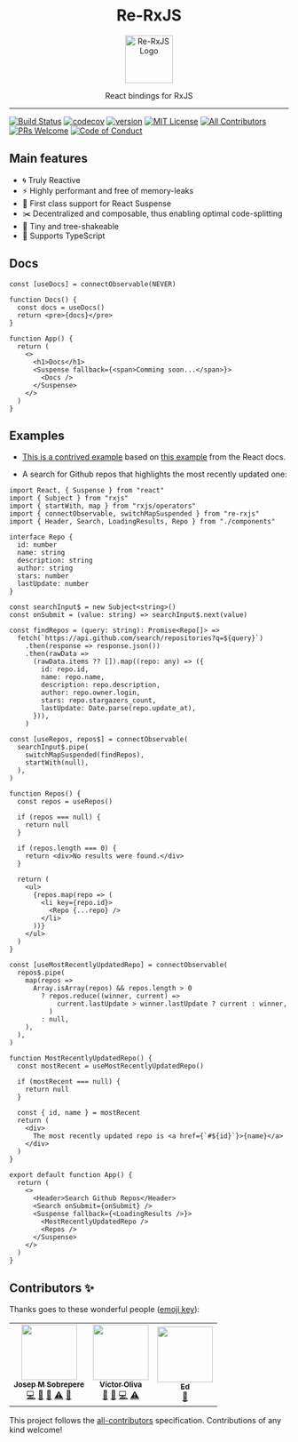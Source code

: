 <div align="center">
  <h1>Re-RxJS</h1>

<img
  height="86"
  width="86"
  alt="Re-RxJS Logo"
  src="https://raw.githubusercontent.com/re-rxjs/re-rxjs/main/assets/logo-128.png"
/>

<p>React bindings for RxJS</p>

</div>

<hr />

<!-- prettier-ignore-start -->
[![Build Status](https://img.shields.io/travis/re-rxjs/re-rxjs.svg?style=flat-square)](https://travis-ci.org/re-rxjs/re-rxjs)
[![codecov](https://img.shields.io/codecov/c/github/re-rxjs/re-rxjs.svg?style=flat-square)](https://codecov.io/gh/re-rxjs/re-rxjs)
[![version](https://img.shields.io/npm/v/re-rxjs.svg?style=flat-square)](https://www.npmjs.com/package/re-rxjs)
[![MIT License](https://img.shields.io/npm/l/re-rxjs.svg?style=flat-square)](https://github.com/re-rxjs/re-rxjs/blob/main/LICENSE.md)
[![All Contributors](https://img.shields.io/badge/all_contributors-3-orange.svg?style=flat-square)](#contributors-)
[![PRs Welcome](https://img.shields.io/badge/PRs-welcome-brightgreen.svg?style=flat-square)](http://makeapullrequest.com)
[![Code of Conduct](https://img.shields.io/badge/code%20of-conduct-ff69b4.svg?style=flat-square)](https://github.com/re-rxjs/re-rxjs/blob/main/CODE_OF_CONDUCT.md)
<!-- prettier-ignore-end -->

Main features
-------------
- :cyclone: Truly Reactive
- :zap: Highly performant and free of memory-leaks
- :twisted_rightwards_arrows: First class support for React Suspense
- :scissors: Decentralized and composable, thus enabling optimal code-splitting
- :microscope: Tiny and tree-shakeable
- :muscle: Supports TypeScript

## Docs
```tsx
const [useDocs] = connectObservable(NEVER)

function Docs() {
  const docs = useDocs()
  return <pre>{docs}</pre>
}

function App() {
  return (
    <>
      <h1>Docs</h1>
      <Suspense fallback={<span>Comming soon...</span>}>
        <Docs />
      </Suspense>
    </>
  )
}
```

## Examples
- [This is a contrived example](https://codesandbox.io/s/crazy-wood-vn7gg?file=/src/fakeApi.js) based on [this example](https://reactjs.org/docs/concurrent-mode-patterns.html#reviewing-the-changes) from the React docs.

- A search for Github repos that highlights the most recently updated one:

```tsx
import React, { Suspense } from "react"
import { Subject } from "rxjs"
import { startWith, map } from "rxjs/operators"
import { connectObservable, switchMapSuspended } from "re-rxjs"
import { Header, Search, LoadingResults, Repo } from "./components"

interface Repo {
  id: number
  name: string
  description: string
  author: string
  stars: number
  lastUpdate: number
}

const searchInput$ = new Subject<string>()
const onSubmit = (value: string) => searchInput$.next(value)

const findRepos = (query: string): Promise<Repo[]> =>
  fetch(`https://api.github.com/search/repositories?q=${query}`)
    .then(response => response.json())
    .then(rawData =>
      (rawData.items ?? []).map((repo: any) => ({
        id: repo.id,
        name: repo.name,
        description: repo.description,
        author: repo.owner.login,
        stars: repo.stargazers_count,
        lastUpdate: Date.parse(repo.update_at),
      })),
    )

const [useRepos, repos$] = connectObservable(
  searchInput$.pipe(
    switchMapSuspended(findRepos),
    startWith(null),
  ),
)

function Repos() {
  const repos = useRepos()

  if (repos === null) {
    return null
  }

  if (repos.length === 0) {
    return <div>No results were found.</div>
  }

  return (
    <ul>
      {repos.map(repo => (
        <li key={repo.id}>
          <Repo {...repo} />
        </li>
      ))}
    </ul>
  )
}

const [useMostRecentlyUpdatedRepo] = connectObservable(
  repos$.pipe(
    map(repos =>
      Array.isArray(repos) && repos.length > 0
        ? repos.reduce((winner, current) =>
            current.lastUpdate > winner.lastUpdate ? current : winner,
          )
        : null,
    ),
  ),
)

function MostRecentlyUpdatedRepo() {
  const mostRecent = useMostRecentlyUpdatedRepo()

  if (mostRecent === null) {
    return null
  }

  const { id, name } = mostRecent
  return (
    <div>
      The most recently updated repo is <a href={`#${id}`}>{name}</a>
    </div>
  )
}

export default function App() {
  return (
    <>
      <Header>Search Github Repos</Header>
      <Search onSubmit={onSubmit} />
      <Suspense fallback={<LoadingResults />}>
        <MostRecentlyUpdatedRepo />
        <Repos />
      </Suspense>
    </>
  )
}
```

## Contributors ✨

Thanks goes to these wonderful people ([emoji key](https://allcontributors.org/docs/en/emoji-key)):

<!-- ALL-CONTRIBUTORS-LIST:START - Do not remove or modify this section -->
<!-- prettier-ignore-start -->
<!-- markdownlint-disable -->
<table>
  <tr>
    <td align="center"><a href="https://github.com/josepot"><img src="https://avatars1.githubusercontent.com/u/8620144?v=4" width="100px;" alt=""/><br /><sub><b>Josep M Sobrepere</b></sub></a><br /><a href="https://github.com/re-rxjs/re-rxjs/commits?author=josepot" title="Code">💻</a> <a href="#ideas-josepot" title="Ideas, Planning, & Feedback">🤔</a> <a href="#maintenance-josepot" title="Maintenance">🚧</a> <a href="https://github.com/re-rxjs/re-rxjs/commits?author=josepot" title="Tests">⚠️</a> <a href="https://github.com/re-rxjs/re-rxjs/pulls?q=is%3Apr+reviewed-by%3Ajosepot" title="Reviewed Pull Requests">👀</a></td>
    <td align="center"><a href="https://github.com/voliva"><img src="https://avatars2.githubusercontent.com/u/5365487?v=4" width="100px;" alt=""/><br /><sub><b>Víctor Oliva</b></sub></a><br /><a href="#ideas-voliva" title="Ideas, Planning, & Feedback">🤔</a> <a href="https://github.com/re-rxjs/re-rxjs/pulls?q=is%3Apr+reviewed-by%3Avoliva" title="Reviewed Pull Requests">👀</a> <a href="https://github.com/re-rxjs/re-rxjs/commits?author=voliva" title="Code">💻</a> <a href="https://github.com/re-rxjs/re-rxjs/commits?author=voliva" title="Tests">⚠️</a></td>
    <td align="center"><a href="http://www.clayforthcarr.com"><img src="https://avatars3.githubusercontent.com/u/6012083?v=4" width="100px;" alt=""/><br /><sub><b>Ed</b></sub></a><br /><a href="#design-clayforthcarr" title="Design">🎨</a></td>
  </tr>
</table>

<!-- markdownlint-enable -->
<!-- prettier-ignore-end -->
<!-- ALL-CONTRIBUTORS-LIST:END -->

This project follows the [all-contributors](https://github.com/all-contributors/all-contributors) specification. Contributions of any kind welcome!
